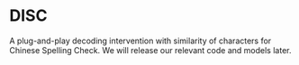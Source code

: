 # DISC
A plug-and-play decoding intervention with similarity of characters for Chinese Spelling Check.
We will release our relevant code and models later.
